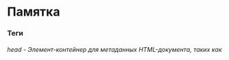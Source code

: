 # Памятка


### Теги

###### head - Элемент-контейнер для метаданных HTML-документа, таких как <title>, <meta>, <script>, <link>, <style>
###### header - Секция для вводной информации сайта или группы навигационных ссылок. Может содержать один или несколько заголовков, логотип, информацию об авторе
###### div - блочный элемент занимающий максимально возможное пространство ( не несет в себе какого-то смысла)
###### span - строчный элемент занимающий минимально возможное пространство ( не несет в себе какого-то смысла)
###### iframe - Элемент представляет собой вложенный контекст просмотра, встраивающий другую HTML-страницу в текущую. Каждый встроенный контекст просмотра имеет свою собственную историю сеансов и документ
###### section - представляет собой автономный раздел — который не может быть представлен более точным по семантике элементом — внутри HTML-документа. Как правило, но не всегда, разделы имеют заголовок
###### article - представляет самостоятельную часть документа, страницы, приложения или сайта, предназначенную для независимого распространения или повторного использования. Этот элемент может представлять статью на форуме, статью в журнале или газете, запись в блоге или какой-либо другой самостоятельный фрагмент содержимого.
###### table - Элемент для создания таблицы.
###### thead - Определяет заголовок таблицы.
###### tr - Создает строку таблицы.
###### th - Создает заголовок ячейки таблицы.
###### td - Создает ячейку таблицы.
###### tbody - Определяет тело таблицы.
###### p - По умолчанию параграфы начинаются с новой строки и отделяются от остального контента отступами сверху и снизу.
###### ul  -  маркированный список
###### ol  -  нумерованный список

[//]: # (###### dl  -  список определений &#40;имя/значение   <dt>/<dd>&#41;)




### Атрибуты к тегам

###### target="_blank">  -  позволяет открывать ссылку в новой вкладке
###### href="#news"  -  позволяет отобразить страницу в определенном месте (там где id="news")
###### href="seasons.html#season2"  -  позволяет открывать ссылку другого документа(страницы) в определенном месте (там где id="season2")
###### href="mailto:info@mindcraft.pro"  -  запустит ассоциированную почтовую программу, в которой откроется окно нового сообщения с уже введенным в соответствующее поле адресом.
